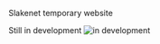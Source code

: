 Slakenet temporary website

Still in development
![in development](https://user-images.githubusercontent.com/66879837/164093942-4f209325-8d52-49aa-bb8d-24497e654e40.gif)
